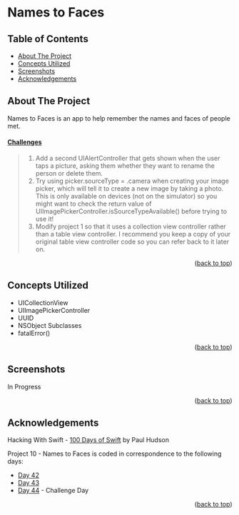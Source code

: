 # Names to Faces


<!-- Table of Contents -->
## Table of Contents
* [About The Project](#about-the-project)
* [Concepts Utilized](#concepts-utilized)
* [Screenshots](#screenshots)
* [Acknowledgements](#acknowledgements)


<!-- ABOUT THE PROJECT -->
## About The Project

Names to Faces is an app to help remember the names and faces of people met.

#### [Challenges](https://www.hackingwithswift.com/read/10/7/wrap-up)
>1. Add a second UIAlertController that gets shown when the user taps a picture, asking them whether they want to rename the person or delete them.
>2. Try using picker.sourceType = .camera when creating your image picker, which will tell it to create a new image by taking a photo. This is only available on devices (not on the simulator) so you might want to check the return value of UIImagePickerController.isSourceTypeAvailable() before trying to use it!
>3. Modify project 1 so that it uses a collection view controller rather than a table view controller. I recommend you keep a copy of your original table view controller code so you can refer back to it later on.

<p align="right">(<a href="#top">back to top</a>)</p>


<!-- CONCEPTS UTILIZED -->
## Concepts Utilized
* UICollectionView
* UIImagePickerController
* UUID
* NSObject Subclasses
* fatalError()

<p align="right">(<a href="#top">back to top</a>)</p>


<!-- SCREENSHOTS -->
## Screenshots
In Progress

<p align="right">(<a href="#top">back to top</a>)</p>


<!-- ACKNOWLEDGEMENTS -->
## Acknowledgements
Hacking With Swift - [100 Days of Swift] by Paul Hudson

Project 10 - Names to Faces is coded in correspondence to the following days:
* [Day 42]
* [Day 43]
* [Day 44] - Challenge Day

<p align="right">(<a href="#top">back to top</a>)</p>



<!-- MARKDOWN LINKS & IMAGES -->
<!-- https://www.markdownguide.org/basic-syntax/#reference-style-links -->
[100 Days of Swift]: https://www.hackingwithswift.com/100 (100 Days of Swift)
[Day 42]: https://www.hackingwithswift.com/100/42
[Day 43]: https://www.hackingwithswift.com/100/43
[Day 44]: https://www.hackingwithswift.com/100/44
